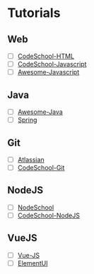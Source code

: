 # Tutorials

## Web
- [ ] [CodeSchool-HTML](https://www.codeschool.com/learn/html-css)
- [ ] [CodeSchool-Javascript](https://www.codeschool.com/learn/javascript)
- [ ] [Awesome-Javascript](https://github.com/sorrycc/awesome-javascript)

## Java
- [ ] [Awesome-Java](https://github.com/akullpp/awesome-java)
- [ ] [Spring]()

## Git
- [ ] [Atlassian](https://www.atlassian.com/git/tutorials)
- [ ] [CodeSchool-Git](https://www.codeschool.com/learn/git)

## NodeJS
- [ ] [NodeSchool](https://nodeschool.io/)
- [ ] [CodeSchool-NodeJS](https://www.codeschool.com/courses/real-time-web-with-node-js)

## VueJS
- [ ] [Vue-JS](https://vuejs.org/v2/guide/)
- [ ] [ElementUI](http://element.eleme.io/#/zh-CN)
